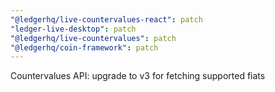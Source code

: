 ```yaml
---
"@ledgerhq/live-countervalues-react": patch
"ledger-live-desktop": patch
"@ledgerhq/live-countervalues": patch
"@ledgerhq/coin-framework": patch
---
```


Countervalues API: upgrade to v3 for fetching supported fiats
